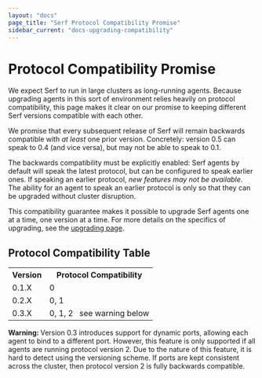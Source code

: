 ```yaml
---
layout: "docs"
page_title: "Serf Protocol Compatibility Promise"
sidebar_current: "docs-upgrading-compatibility"
---
```


# Protocol Compatibility Promise

We expect Serf to run in large clusters as long-running agents. Because
upgrading agents in this sort of environment relies heavily on protocol
compatibility, this page makes it clear on our promise to keeping different
Serf versions compatible with each other.

We promise that every subsequent release of Serf will remain backwards
compatible with _at least_ one prior version. Concretely: version 0.5 can
speak to 0.4 (and vice versa), but may not be able to speak to 0.1.

The backwards compatibility must be explicitly enabled: Serf agents by
default will speak the latest protocol, but can be configured to speak earlier
ones. If speaking an earlier protocol, _new features may not be available_.
The ability for an agent to speak an earlier protocol is only so that they
can be upgraded without cluster disruption.

This compatibility guarantee makes it possible to upgrade Serf agents one
at a time, one version at a time. For more details on the specifics of
upgrading, see the [upgrading page](/docs/upgrading.html).

## Protocol Compatibility Table

<table class="table table-bordered table-striped">
<tr>
<th>Version</th>
<th>Protocol Compatibility</th>
</tr>
<tr>
<td>0.1.X</td>
<td>0</td>
</tr>
<tr>
<td>0.2.X</td>
<td>0, 1</td>
</tr>
<tr>
<td>0.3.X</td>
<td>0, 1, 2&nbsp;&nbsp;&nbsp;<span class="label label-info">see warning below</span></td>
</tr>
</table>

<div class="alert alert-info">
<p>
<strong>Warning: </strong> Version 0.3 introduces support for dynamic ports, allowing each
agent to bind to a different port. However, this feature is only supported
if all agents are running protocol version 2. Due to the nature of this
feature, it is hard to detect using the versioning scheme. If ports are kept
consistent across the cluster, then protocol version 2 is fully backwards
compatible.
</p>
</div>
